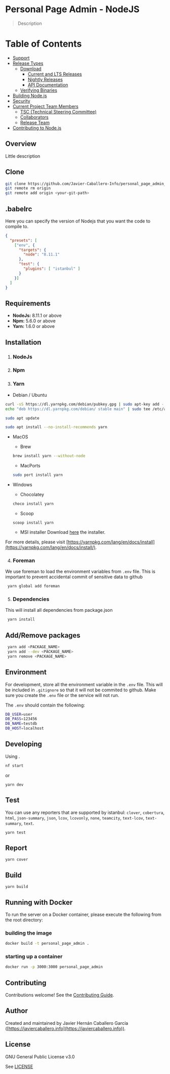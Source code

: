 # Personal Page Admin - NodeJS

> Description
# Table of Contents

-   [Support](https://github.com/nodejs/node/blob/master/README.md#support)
-   [Release Types](https://github.com/nodejs/node/blob/master/README.md#release-types)
    -   [Download](https://github.com/nodejs/node/blob/master/README.md#download)
        -   [Current and LTS Releases](https://github.com/nodejs/node/blob/master/README.md#current-and-lts-releases)
        -   [Nightly Releases](https://github.com/nodejs/node/blob/master/README.md#nightly-releases)
        -   [API Documentation](https://github.com/nodejs/node/blob/master/README.md#api-documentation)
    -   [Verifying Binaries](https://github.com/nodejs/node/blob/master/README.md#verifying-binaries)
-   [Building Node.js](https://github.com/nodejs/node/blob/master/README.md#building-nodejs)
-   [Security](https://github.com/nodejs/node/blob/master/README.md#security)
-   [Current Project Team Members](https://github.com/nodejs/node/blob/master/README.md#current-project-team-members)
    -   [TSC (Technical Steering Committee)](https://github.com/nodejs/node/blob/master/README.md#tsc-technical-steering-committee)
    -   [Collaborators](https://github.com/nodejs/node/blob/master/README.md#collaborators)
    -   [Release Team](https://github.com/nodejs/node/blob/master/README.md#release-team)
-   [Contributing to Node.js](https://github.com/nodejs/node/blob/master/README.md#contributing-to-nodejs)

## Overview

Little description

## Clone

```bash
git clone https://github.com/Javier-Caballero-Info/personal_page_admin_nodejs.git
git remote rm origin
git remote add origin <your-git-path>
```

## .babelrc

Here you can specify the version of Nodejs that you want the code to compile to. 

```json
{
  "presets": [
    ["env", {
      "targets": {
        "node": "8.11.1"
      },
      "test": {
        "plugins": [ "istanbul" ]
      }
    }]
  ]
}
```
## Requirements

* **NodeJs:** 8.11.1 or above
* **Npm:** 5.6.0 or above
* **Yarn:** 1.6.0  or above
## Installation

1. ### NodeJs
2. ### Npm
3. ### Yarn

- Debian / Ubuntu
```bash
curl -sS https://dl.yarnpkg.com/debian/pubkey.gpg | sudo apt-key add -
echo "deb https://dl.yarnpkg.com/debian/ stable main" | sudo tee /etc/apt/sources.list.d/yarn.list
```
```bash
sudo apt update
```
```bash
sudo apt install --no-install-recommends yarn
```

- MacOS

	- Brew
	```bash
	brew install yarn --without-node
	```
	- MacPorts
	```bash
	sudo port install yarn
	```

- Windows

	- Chocolatey
	```bash
	choco install yarn
	```
	- Scoop
	```
	scoop install yarn
	```
	- MSI installer
	Download [here](https://yarnpkg.com/latest.msi) the installer.

For more details, please visit [https://yarnpkg.com/lang/en/docs/install](https://yarnpkg.com/lang/en/docs/install/).
	
4. ### Foreman
We use foreman to load the environment variables from `.env` file. This is important to prevent accidental commit of sensitive data to github
```bash
 yarn global add foreman
```

5. ### Dependencies

This will install all dependencies from package.json

```bash
 yarn install
 ``` 
 
## Add/Remove packages

```bash
 yarn add <PACKAGE_NAME>
 yarn add --dev <PACKAGE_NAME>
 yarn remove <PACKAGE_NAME>
```

## Environment

For development, store all the environment variable in the `.env` file. This will be included in `.gitignore` so that it will not be commited to github.
Make sure you create the `.env` file or the service will not run.

The `.env` should contain the following:
```bash
DB_USER=user
DB_PASS=123456
DB_NAME=testdb
DB_HOST=localhost
```

## Developing

Using .
```bash
nf start
```
or
```
yarn dev
```

## Test

You can use any reporters that are supported by istanbul: `clover`, `cobertura`, `html`, `json-summary`, `json`, `lcov`, `lcovonly`, `none`, `teamcity`, `text-lcov`, `text-summary`, `text`.

```
yarn test
```

## Report

```
yarn cover
```

## Build

```
yarn build
```

## Running with Docker

To run the server on a Docker container, please execute the following from the root directory:

### building the image
```bash
docker build -t personal_page_admin .
```
### starting up a container
```bash
docker run -p 3000:3000 personal_page_admin
```
## Contributing

Contributions welcome! See the  [Contributing Guide](https://github.com/Javier-Caballero-Info/personal_page_admin_nodejs/blob/master/CONTRIBUTING.md).

## Author

Created and maintained by Javier Hernán Caballero García ([https://javiercaballero.info](https://javiercaballero.info)).

## License

GNU General Public License v3.0

See  [LICENSE](https://github.com/Javier-Caballero-Info/personal_page_admin_nodejs/blob/master/LICENSE)
<!--stackedit_data:
eyJoaXN0b3J5IjpbLTY3MzAyMTgwMCw5NTIyNjY0MTYsLTE5NT
U1Mjk4NjAsODAyMjk5MTgxXX0=
-->